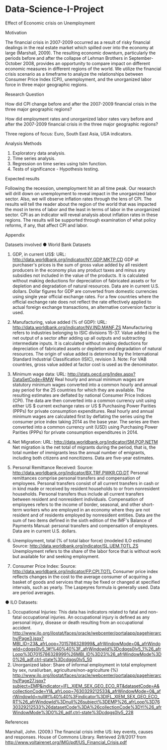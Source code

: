 # Data-Science-I-Project
Effect of Economic crisis on Unemployment 

Motivation

The financial crisis in 2007-2009 occurred as a result of risky financial dealings in the real estate market which spilled over into the economy at large (Marshall, 2009). The resulting economic downturn, particularly the periods before and after the collapse of Lehman Brothers in September-October 2008, provides an opportunity to compare impact on different economic measures in different regions of the world. We utilize the financial crisis scenario as a timeframe to analyze the relationships between Consumer Price Index (CPI),  unemployment, and  the unorganized labor force in three major geographic regions.

Research Question

How did CPI change before and after the 2007-2009 financial crisis in the three major geographic regions?

How did employment rates and unorganized labor rates vary before and after the 2007-2009 financial crisis in the three major geographic regions?

Three regions of focus: Euro, South East Asia, USA  indicators.
		 		 	 	 					
Analysis Methods 

1.	Exploratory data analysis.
2.	Time series analysis.
3.	Regression on time series using tslm function.
4.	Tests of significance - Hypothesis testing.

Expected results 

Following the recession, unemployment hit an all time peak. Our research will drill down on unemployment to reveal impact in the unorganized labor sector. Also, we will observe inflation rates through the lens of CPI. The results will tell the reader about the region of the world that was impacted the most in terms of labor and the least in terms of labor in the unorganized sector. CPI as an indicator will reveal analysis about inflation rates in these regions. The results will be supported through examination of what policy reforms, if any, that affect CPI and labor.


Appendix

Datasets involved
●	World Bank Datasets
1.	GDP, in current US$: 
URL: http://data.worldbank.org/indicator/NY.GDP.MKTP.CD
GDP at purchaser's prices is the sum of gross value added by all resident producers in the economy plus any product taxes and minus any subsidies not included in the value of the products. It is calculated without making deductions for depreciation of fabricated assets or for depletion and degradation of natural resources. 
Data are in current U.S. dollars. Dollar figures for GDP are converted from domestic currencies using single year official exchange rates. For a few countries where the official exchange rate does not reflect the rate effectively applied to actual foreign exchange transactions, an alternative conversion factor is used.
2.	Manufacturing, value added (% of GDP): 
URL: http://data.worldbank.org/indicator/NV.IND.MANF.ZS
Manufacturing refers to industries belonging to ISIC divisions 15-37. Value added is the net output of a sector after adding up all outputs and subtracting intermediate inputs. It is calculated without making deductions for depreciation of fabricated assets or depletion and degradation of natural resources. The origin of value added is determined by the International Standard Industrial Classification (ISIC), revision 3. Note: For VAB countries, gross value added at factor cost is used as the denominator.
3.	Minimum wage data:
URL: http://stats.oecd.org/Index.aspx?DataSetCode=RMW
Real hourly and annual minimum wages are statutory minimum wages converted into a common hourly and annual pay period for the 25 countries for which they are available. The resulting estimates are deflated by national Consumer Price Indices (CPI). The data are then converted into a common currency unit using either US $ current exchange rates or US $ Purchasing Power Parities (PPPs) for private consumption expenditures.
Real hourly and annual minimum wages are calculated first by deflating the series using the consumer price index taking 2014 as the base year.  The series are then converted into a common currency unit (USD) using Purchasing Power Parities (PPPs) for private consumption expenditures in 2014.

4.	Net Migration: 
URL: http://data.worldbank.org/indicator/SM.POP.NETM
Net migration is the net total of migrants during the period, that is, the total number of immigrants less the annual number of emigrants, including both citizens and noncitizens. Data are five-year estimates.
5.	Personal Remittance Received:
Source: http://data.worldbank.org/indicator/BX.TRF.PWKR.CD.DT
Personal remittances comprise personal transfers and compensation of employees. Personal transfers consist of all current transfers in cash or in kind made or received by resident households to or from nonresident households. Personal transfers thus include all current transfers between resident and nonresident individuals. Compensation of employees refers to the income of border, seasonal, and other short-term workers who are employed in an economy where they are not resident and of residents employed by nonresident entities. Data are the sum of two items defined in the sixth edition of the IMF's Balance of Payments Manual: personal transfers and compensation of employees. Data are in current U.S. dollars.
6.	Unemployment, total (% of total labor force) (modeled ILO estimate)
Source: http://data.worldbank.org/indicator/SL.UEM.TOTL.ZS
Unemployment refers to the share of the labor force that is without work but available for and seeking employment.
7.	Consumer Price Index: 
Source: http://data.worldbank.org/indicator/FP.CPI.TOTL
Consumer price index reflects changes in the cost to the average consumer of acquiring a basket of goods and services that may be fixed or changed at specified intervals, such as yearly. The Laspeyres formula is generally used. Data are period averages.

●	ILO Datasets:
1.	Occupational Injuries: 
This data has indicators related to fatal and non-fatal occupational injuries. An occupational injury is defined as any personal injury, disease or death resulting from an occupational accident.
http://www.ilo.org/ilostat/faces/oracle/webcenter/portalapp/pagehierarchy/Page3.jspx?MBI_ID=23&_afrLoop=7015786328999&_afrWindowMode=0&_afrWindowId=cdqgs0lv5_1#!%40%40%3F_afrWindowId%3Dcdqgs0lv5_1%26_afrLoop%3D7015786328999%26MBI_ID%3D23%26_afrWindowMode%3D0%26_adf.ctrl-state%3Dcdqgs0lv5_50
2.	Unorganized labor: 
Share of informal employment in total employment by sex, rural/urban, agriculture/non-agriculture (%)	 
http://www.ilo.org/ilostat/faces/oracle/webcenter/portalapp/pagehierarchy/Page27.jspx?subject=EMP&indicator=IFL_XIEM_SEX_GEO_ECO_RT&datasetCode=A&collectionCode=YI&_afrLoop=7630329212533&_afrWindowMode=0&_afrWindowId=null#!%40%40%3Findicator%3DIFL_XIEM_SEX_GEO_ECO_RT%26_afrWindowId%3Dnull%26subject%3DEMP%26_afrLoop%3D7630329212533%26datasetCode%3DA%26collectionCode%3DYI%26_afrWindowMode%3D0%26_adf.ctrl-state%3Dcdqgs0lv5_228

References

Marshall, John. (2009.) The financial crisis inthe US: key events, causes and responses. House of Commons Library.  Retrieved 2/8/2017 from http://www.voltairenet.org/IMG/pdf/US_Financial_Crisis.pdf
